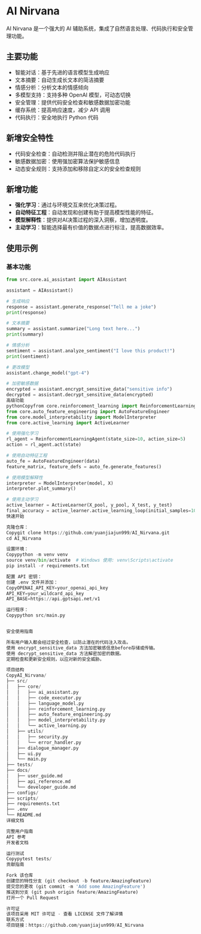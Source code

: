 # AI Nirvana

AI Nirvana 是一个强大的 AI 辅助系统，集成了自然语言处理、代码执行和安全管理功能。

## 主要功能

- 智能对话：基于先进的语言模型生成响应
- 文本摘要：自动生成长文本的简洁摘要
- 情感分析：分析文本的情感倾向
- 多模型支持：支持多种 OpenAI 模型，可动态切换
- 安全管理：提供代码安全检查和敏感数据加密功能
- 缓存系统：提高响应速度，减少 API 调用
- 代码执行：安全地执行 Python 代码

## 新增安全特性

- 代码安全检查：自动检测并阻止潜在的危险代码执行
- 敏感数据加密：使用强加密算法保护敏感信息
- 动态安全规则：支持添加和移除自定义的安全检查规则

## 新增功能

- **强化学习**：通过与环境交互来优化决策过程。
- **自动特征工程**：自动发现和创建有助于提高模型性能的特征。
- **模型解释性**：提供对AI决策过程的深入洞察，增加透明度。
- **主动学习**：智能选择最有价值的数据点进行标注，提高数据效率。

## 使用示例

### 基本功能

```python
from src.core.ai_assistant import AIAssistant

assistant = AIAssistant()

# 生成响应
response = assistant.generate_response("Tell me a joke")
print(response)

# 文本摘要
summary = assistant.summarize("Long text here...")
print(summary)

# 情感分析
sentiment = assistant.analyze_sentiment("I love this product!")
print(sentiment)

# 更改模型
assistant.change_model("gpt-4")

# 加密敏感数据
encrypted = assistant.encrypt_sensitive_data("sensitive info")
decrypted = assistant.decrypt_sensitive_data(encrypted)
高级功能
pythonCopyfrom core.reinforcement_learning import ReinforcementLearningAgent
from core.auto_feature_engineering import AutoFeatureEngineer
from core.model_interpretability import ModelInterpreter
from core.active_learning import ActiveLearner

# 使用强化学习
rl_agent = ReinforcementLearningAgent(state_size=10, action_size=5)
action = rl_agent.act(state)

# 使用自动特征工程
auto_fe = AutoFeatureEngineer(data)
feature_matrix, feature_defs = auto_fe.generate_features()

# 使用模型解释性
interpreter = ModelInterpreter(model, X)
interpreter.plot_summary()

# 使用主动学习
active_learner = ActiveLearner(X_pool, y_pool, X_test, y_test)
final_accuracy = active_learner.active_learning_loop(initial_samples=100, n_iterations=10, samples_per_iteration=10)
快速开始

克隆仓库：
Copygit clone https://github.com/yuanjiajun999/AI_Nirvana.git
cd AI_Nirvana

设置环境：
Copypython -m venv venv
source venv/bin/activate  # Windows 使用: venv\Scripts\activate
pip install -r requirements.txt

配置 API 密钥：
创建 .env 文件并添加：
CopyOPENAI_API_KEY=your_openai_api_key
API_KEY=your_wildcard_api_key
API_BASE=https://api.gptsapi.net/v1

运行程序：
Copypython src/main.py


安全使用指南

所有用户输入都会经过安全检查，以防止潜在的代码注入攻击。
使用 encrypt_sensitive_data 方法加密敏感信息before存储或传输。
使用 decrypt_sensitive_data 方法解密加密的数据。
定期检查和更新安全规则，以应对新的安全威胁。

项目结构
CopyAI_Nirvana/
├── src/
│   ├── core/
│   │   ├── ai_assistant.py
│   │   ├── code_executor.py
│   │   ├── language_model.py
│   │   ├── reinforcement_learning.py
│   │   ├── auto_feature_engineering.py
│   │   ├── model_interpretability.py
│   │   └── active_learning.py
│   ├── utils/
│   │   ├── security.py
│   │   └── error_handler.py
│   ├── dialogue_manager.py
│   ├── ui.py
│   └── main.py
├── tests/
├── docs/
│   ├── user_guide.md
│   ├── api_reference.md
│   └── developer_guide.md
├── configs/
├── scripts/
├── requirements.txt
├── .env
└── README.md
详细文档

完整用户指南
API 参考
开发者文档

运行测试
Copypytest tests/
贡献指南

Fork 该仓库
创建您的特性分支 (git checkout -b feature/AmazingFeature)
提交您的更改 (git commit -m 'Add some AmazingFeature')
推送到分支 (git push origin feature/AmazingFeature)
打开一个 Pull Request

许可证
该项目采用 MIT 许可证 - 查看 LICENSE 文件了解详情
联系方式
项目链接：https://github.com/yuanjiajun999/AI_Nirvana